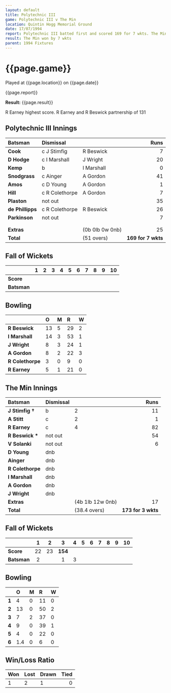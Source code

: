 ```yaml
---
layout: default
title: Polytechnic III
game: Polytechnic III v The Min
location: Quintin Hogg Memorial Ground
date: 17/07/1994
report: Polytechnic III batted first and scored 169 for 7 wkts. The Min replied with 173 for 3 wkts
result: The Min won by 7 wkts
parent: 1994 Fixtures
---
```


# {{page.game}}

Played at {{page.location}} on {{page.date}}

{{page.report}}

**Result:** {{page.result}}

R Earney highest score. R Earney and R Beswick partnership of 131

## Polytechnic III Innings

| Batsman | Dismissal |  | Runs |
|:---|:---|---|---:|
| **Cook** | c J Stimfig | R Beswick | 7 |
| **D Hodge** | c I Marshall | J Wright | 20 |
| **Kemp** | b | I Marshall | 0 |
| **Snodgrass** | c Ainger | A Gordon | 41 |
| **Amos** | c D Young | A Gordon | 1 |
| **Hill** | c R Colethorpe | A Gordon | 7 |
| **Plaston** | not out |  | 35 |
| **de Phillipps** | c R Colethorpe | R Beswick | 26 |
| **Parkinson** | not out |  | 7 |
|  |  |  |  |
|  |  |  |  |
| **Extras** | | (0b 0lb 0w 0nb) | 25 |
| **Total** | | (51 overs) | **169 for 7 wkts** |

## Fall of Wickets

| | 1 | 2 | 3 | 4 | 5 | 6 | 7 | 8 | 9 | 10 |
|---|:---:|:---:|:---:|:---:|:---:|:---:|:---:|:---:|:---:|:---:|
| **Score** |  |  |  |  |  |  |  |  |  |  |
| **Batsman** |  |  |  |  |  |  |  |  |  |  |

## Bowling

| | O | M | R | W |
|---|:---|:---|:---|:---|
| **R Beswick** | 13 | 5 | 29 | 2 |
| **I Marshall** | 14 | 3 | 53 | 1 |
| **J Wright** | 8 | 3 | 24 | 1 |
| **A Gordon** | 8 | 2 | 22 | 3 |
| **R Colethorpe** | 3 | 0 | 9 | 0 |
| **R Earney** | 5 | 1 | 21 | 0 |

## The Min Innings

| Batsman | Dismissal |  | Runs |
|:---|:---|---|---:|
| **J Stimfig &#8224;** | b | 2 | 11 |
| **A Stitt** | c | 2 | 1 |
| **R Earney** | c | 4 | 82 |
| **R Beswick &#42;** | not out |  | 54 |
| **V Solanki** | not out |  | 6 |
| **D Young** | dnb |  |  |
| **Ainger** | dnb |  |  |
| **R Colethorpe** | dnb |  |  |
| **I Marshall** | dnb |  |  |
| **A Gordon** | dnb |  |  |
| **J Wright** | dnb |  |  |
| **Extras** | | (4b 1lb 12w 0nb) | 17 |
| **Total** | | (38.4 overs) | **173 for 3 wkts** |

## Fall of Wickets

| | 1 | 2 | 3 | 4 | 5 | 6 | 7 | 8 | 9 | 10 |
|---|:---:|:---:|:---:|:---:|:---:|:---:|:---:|:---:|:---:|:---:|
| **Score** | 22 | 23 | **154** |  |  |  |  |  |  |  |
| **Batsman** | 2 |  | 1 | 3 |  |  |  |  |  |  |

## Bowling

| | O | M | R | W |
|---|:---|:---|:---|:---|
| **1** | 4 | 0 | 11 | 0 |
| **2** | 13 | 0 | 50 | 2 |
| **3** | 7 | 2 | 37 | 0 |
| **4** | 9 | 0 | 39 | 1 |
| **5** | 4 | 0 | 22 | 0 |
| **6** | 1.4 | 0 | 6 | 0 |

## Win/Loss Ratio

| Won | Lost | Drawn | Tied |
|:---|:---|:---|---:|
| 1 | 2 | 1 | 0 |